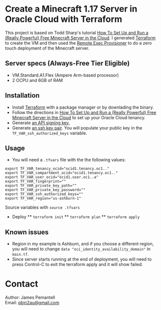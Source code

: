 # Create a Minecraft 1.17 Server in Oracle Cloud with Terraform

This project is based on Todd Sharp's tutorial [How To Set Up and Run a (Really Powerful) Free Minecraft Server in the Cloud](https://blogs.oracle.com/developers/how-to-set-up-and-run-a-really-powerful-free-minecraft-server-in-the-cloud/comment-submitted?cid=25c4a526-1684-47e2-baf4-db7e9a9f1b40). I generated [Terraform](https://recursive.codes/blog/post/1794) to create the VM and then used the [Remote Exec Provisioner](https://www.terraform.io/docs/language/resources/provisioners/remote-exec.html) to do a zero touch deployment of the Minecraft server.

## Server specs (Always-Free Tier Eligible)
- VM.Standard.A1.Flex (Ampere Arm-based processor)
- 2 OCPU and 6GB of RAM

## Installation
* Install [Terraform](https://terraform.io/) with a package manager or by downlading the binary. 
*  Follow the directions in [How To Set Up and Run a (Really Powerful) Free Minecraft Server in the Cloud](https://blogs.oracle.com/developers/) to set up your Oracle Cloud tenancy.
*  Generate [an API signing key.](https://docs.oracle.com/en-us/iaas/Content/API/Concepts/apisigningkey.htm#two)
* Generate [an ssh key pair](https://www.oracle.com/webfolder/technetwork/tutorials/obe/cloud/compute-iaas/generating_ssh_key/generate_ssh_key.html).  You will populate your public key in the `TF_VAR_ssh_authorized_keys` variable.

## Usage
* You will need a `.tfvars` file with the the following values:
```
export TF_VAR_tenancy_ocid="ocid1.tenancy.oc1.."
export TF_VAR_compartment_ocid="ocid1.tenancy.oc1.."
export TF_VAR_user_ocid="ocid1.user.oc1..a"
export TF_VAR_fingerprint=""
export TF_VAR_private_key_path=""
export TF_VAR_private_key_password=""
export TF_VAR_ssh_authorized_keys=""
export TF_VAR_region="us-ashburn-1"
```
Source variables with `source .tfvars`
* Deploy
** `terraform init`
** `terraform plan`
** `terraform apply`

## Known issues
* Region in my example is Ashburn, and if you choose a different region, you will need to change `data "oci_identity_availability_domain"` in `main.tf`.
* Since server starts running at the end of deployment, you will need to press Control-C to exit the terraform apply and it will show failed.

# Contact
Author: James Pemantell<br>
Email: pbin2au@gmail.com<br>

